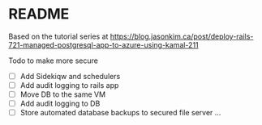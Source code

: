 # README

Based on the tutorial series at 
https://blog.jasonkim.ca/post/deploy-rails-721-managed-postgresql-app-to-azure-using-kamal-211

Todo to make more secure
- [ ] Add Sidekiqw and schedulers
- [ ] Add audit logging to rails app
- [ ] Move DB to the same VM
- [ ] Add audit logging to DB
- [ ] Store automated database backups to secured file server
...
